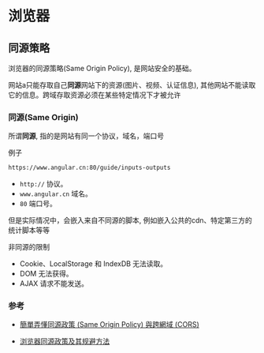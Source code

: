# 浏览器

## 同源策略

浏览器的同源策略(Same Origin Policy), 是网站安全的基础。

网站a只能存取自己**同源**网站下的资源(图片、视频、认证信息), 其他网站不能读取它的信息。跨域存取资源必须在某些特定情况下才被允许


### 同源(Same Origin)

所谓**同源**, 指的是网站有同一个协议，域名，端口号

例子

```bash
https://www.angular.cn:80/guide/inputs-outputs
```

- `http://` 协议。
- `www.angular.cn` 域名。
- `80` 端口号。

但是实际情况中，会嵌入来自不同源的脚本, 例如嵌入公共的cdn、特定第三方的统计脚本等等


非同源的限制
- Cookie、LocalStorage 和 IndexDB 无法读取。
- DOM 无法获得。
- AJAX 请求不能发送。




### 参考

- [簡單弄懂同源政策 (Same Origin Policy) 與跨網域 (CORS)](https://medium.com/starbugs/%E5%BC%84%E6%87%82%E5%90%8C%E6%BA%90%E6%94%BF%E7%AD%96-same-origin-policy-%E8%88%87%E8%B7%A8%E7%B6%B2%E5%9F%9F-cors-e2e5c1a53a19)

- [浏览器同源政策及其规避方法](https://www.ruanyifeng.com/blog/2016/04/same-origin-policy.html)